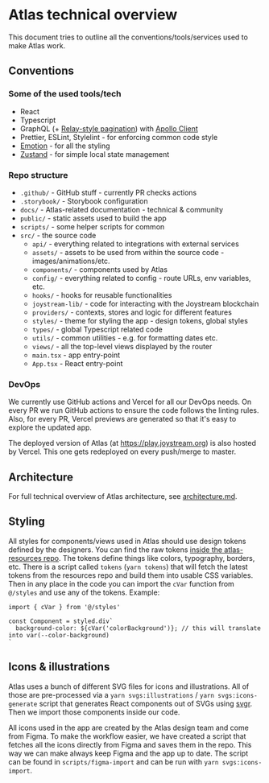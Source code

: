 # Atlas technical overview

This document tries to outline all the conventions/tools/services used to make Atlas work.

## Conventions

### Some of the used tools/tech

- React
- Typescript
- GraphQL (+ [Relay-style pagination](https://graphql.org/learn/pagination/)) with [Apollo Client](https://www.apollographql.com/docs/react/)
- Prettier, ESLint, Stylelint - for enforcing common code style
- [Emotion](https://emotion.sh/) - for all the styling
- [Zustand](https://github.com/pmndrs/zustand) - for simple local state management

### Repo structure

- `.github/` - GitHub stuff - currently PR checks actions
- `.storybook/` - Storybook configuration
- `docs/` - Atlas-related documentation - technical & community
- `public/` - static assets used to build the app
- `scripts/` - some helper scripts for common
- `src/` - the source code
    - `api/` - everything related to integrations with external services
    - `assets/` - assets to be used from within the source code - images/animations/etc.
    - `components/` - components used by Atlas
    - `config/` - everything related to config - route URLs, env variables, etc.
    - `hooks/` - hooks for reusable functionalities
    - `joystream-lib/` - code for interacting with the Joystream blockchain
    - `providers/` - contexts, stores and logic for different features
    - `styles/` - theme for styling the app - design tokens, global styles
    - `types/` - global Typescript related code
    - `utils/` - common utilities - e.g. for formatting dates etc.
    - `views/` - all the top-level views displayed by the router
    - `main.tsx` - app entry-point
    - `App.tsx` - React entry-point

### DevOps

We currently use GitHub actions and Vercel for all our DevOps needs. On every PR we run GitHub actions to ensure the code follows the linting rules. Also, for every PR, Vercel previews are generated so that it's easy to explore the updated app.

The deployed version of Atlas (at https://play.joystream.org) is also hosted by Vercel. This one gets redeployed on every push/merge to master.

## Architecture

For full technical overview of Atlas architecture, see [architecture.md](architecture.md).

## Styling

All styles for components/views used in Atlas should use design tokens defined by the designers. You can find the raw tokens [inside the atlas-resources repo](https://github.com/Joystream/atlas-resources/tree/main/design_tokens). The tokens define things like colors, typography, borders, etc. There is a script called `tokens` (`yarn tokens`) that will fetch the latest tokens from the resources repo and build them into usable CSS variables. Then in any place in the code you can import the `cVar` function from `@/styles` and use any of the tokens. Example:

```tsx
import { cVar } from '@/styles'

const Component = styled.div`
  background-color: ${cVar('colorBackground')}; // this will translate into var(--color-background)
`
```

## Icons & illustrations

Atlas uses a bunch of different SVG files for icons and illustrations. All of those are pre-processed via a `yarn svgs:illustrations` / `yarn svgs:icons-generate` script that generates React components out of SVGs using [svgr](https://github.com/gregberge/svgr). Then we import those components inside our code.

All icons used in the app are created by the Atlas design team and come from Figma. To make the workflow easier, we have created a script that fetches all the icons directly from Figma and saves them in the repo. This way we can make always keep Figma and the app up to date. The script can be found in `scripts/figma-import` and can be run with `yarn svgs:icons-import`.
